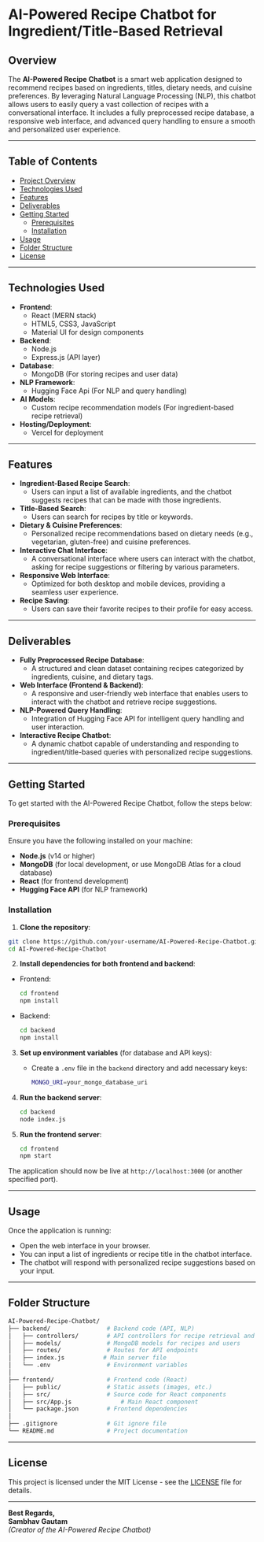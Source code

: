 # AI-Powered Recipe Chatbot for Ingredient/Title-Based Retrieval

## Overview

The **AI-Powered Recipe Chatbot** is a smart web application designed to recommend recipes based on ingredients, titles, dietary needs, and cuisine preferences. By leveraging Natural Language Processing (NLP), this chatbot allows users to easily query a vast collection of recipes with a conversational interface. It includes a fully preprocessed recipe database, a responsive web interface, and advanced query handling to ensure a smooth and personalized user experience.

---

## Table of Contents

- [Project Overview](#overview)
- [Technologies Used](#technologies-used)
- [Features](#features)
- [Deliverables](#deliverables)
- [Getting Started](#getting-started)
  - [Prerequisites](#prerequisites)
  - [Installation](#installation)
- [Usage](#usage)
- [Folder Structure](#folder-structure)
- [License](#license)

---

## Technologies Used

- **Frontend**: 
  - React (MERN stack)
  - HTML5, CSS3, JavaScript
  - Material UI for design components
- **Backend**: 
  - Node.js
  - Express.js (API layer)
- **Database**: 
  - MongoDB (For storing recipes and user data)
- **NLP Framework**:
  - Hugging Face Api (For NLP and query handling)
- **AI Models**:
  - Custom recipe recommendation models (For ingredient-based recipe retrieval)
- **Hosting/Deployment**: 
  - Vercel for deployment

---

## Features

- **Ingredient-Based Recipe Search**: 
  - Users can input a list of available ingredients, and the chatbot suggests recipes that can be made with those ingredients.
- **Title-Based Search**: 
  - Users can search for recipes by title or keywords.
- **Dietary & Cuisine Preferences**: 
  - Personalized recipe recommendations based on dietary needs (e.g., vegetarian, gluten-free) and cuisine preferences.
- **Interactive Chat Interface**: 
  - A conversational interface where users can interact with the chatbot, asking for recipe suggestions or filtering by various parameters.
- **Responsive Web Interface**: 
  - Optimized for both desktop and mobile devices, providing a seamless user experience.
- **Recipe Saving**: 
  - Users can save their favorite recipes to their profile for easy access.

---

## Deliverables

- **Fully Preprocessed Recipe Database**: 
  - A structured and clean dataset containing recipes categorized by ingredients, cuisine, and dietary tags.
- **Web Interface (Frontend & Backend)**: 
  - A responsive and user-friendly web interface that enables users to interact with the chatbot and retrieve recipe suggestions.
- **NLP-Powered Query Handling**: 
  - Integration of Hugging Face API for intelligent query handling and user interaction.
- **Interactive Recipe Chatbot**: 
  - A dynamic chatbot capable of understanding and responding to ingredient/title-based queries with personalized recipe suggestions.

---

## Getting Started

To get started with the AI-Powered Recipe Chatbot, follow the steps below:

### Prerequisites

Ensure you have the following installed on your machine:
- **Node.js** (v14 or higher)
- **MongoDB** (for local development, or use MongoDB Atlas for a cloud database)
- **React** (for frontend development)
- **Hugging Face API** (for NLP framework)

### Installation

1. **Clone the repository**:

```bash
git clone https://github.com/your-username/AI-Powered-Recipe-Chatbot.git
cd AI-Powered-Recipe-Chatbot
```

2. **Install dependencies for both frontend and backend**:

- Frontend:
  ```bash
  cd frontend
  npm install
  ```

- Backend:
  ```bash
  cd backend
  npm install
  ```

3. **Set up environment variables** (for database and API keys):
   - Create a `.env` file in the `backend` directory and add necessary keys:
     ```bash
     MONGO_URI=your_mongo_database_uri
     ```

4. **Run the backend server**:
   ```bash
   cd backend
   node index.js
   ```

5. **Run the frontend server**:
   ```bash
   cd frontend
   npm start
   ```

The application should now be live at `http://localhost:3000` (or another specified port).

---

## Usage

Once the application is running:

- Open the web interface in your browser.
- You can input a list of ingredients or recipe title in the chatbot interface.
- The chatbot will respond with personalized recipe suggestions based on your input.

---

## Folder Structure

```bash
AI-Powered-Recipe-Chatbot/
├── backend/                # Backend code (API, NLP)
│   ├── controllers/        # API controllers for recipe retrieval and user management
│   ├── models/             # MongoDB models for recipes and users
│   ├── routes/             # Routes for API endpoints
│   ├── index.js           # Main server file
│   └── .env                # Environment variables
│
├── frontend/               # Frontend code (React)
│   ├── public/             # Static assets (images, etc.)
│   ├── src/                # Source code for React components
│   ├── src/App.js              # Main React component
│   └── package.json        # Frontend dependencies
│
├── .gitignore              # Git ignore file
└── README.md               # Project documentation
```

---

## License

This project is licensed under the MIT License - see the [LICENSE](https://github.com/Sambhav-Gautam/AI-Powered_Recipe_Chatbot?tab=MIT-1-ov-file) file for details.

---

**Best Regards,  
Sambhav Gautam**  
*(Creator of the AI-Powered Recipe Chatbot)*
